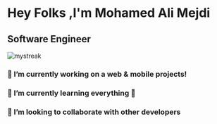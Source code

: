 <h1>Hey Folks ,I'm Mohamed Ali Mejdi</h1>
<h2>Software Engineer</h2>
<img src="https://github-readme-streak-stats.herokuapp.com/?user=dali2g&theme=tokyonight" alt="mystreak"/>
<h3> 🔭 I’m currently working on a web & mobile projects! <br/></h3>
<h3> 🌱 I’m currently learning everything 🤣<br/></h3>
<h3> 👯 I’m looking to collaborate with other developers</h3>
